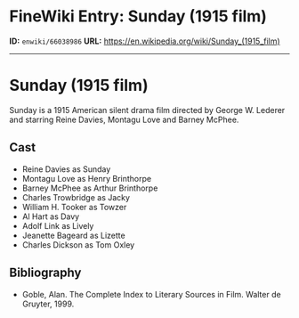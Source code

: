 # FineWiki Entry: Sunday (1915 film)

**ID:** `enwiki/66038986`
**URL:** <https://en.wikipedia.org/wiki/Sunday_(1915_film)>

--- 

# Sunday (1915 film)
Sunday is a 1915 American silent drama film directed by George W. Lederer and starring Reine Davies, Montagu Love and Barney McPhee.

## Cast
- Reine Davies as Sunday
- Montagu Love as Henry Brinthorpe
- Barney McPhee as Arthur Brinthorpe
- Charles Trowbridge as Jacky
- William H. Tooker as Towzer
- Al Hart as Davy
- Adolf Link as Lively
- Jeanette Bageard as Lizette
- Charles Dickson as Tom Oxley


## Bibliography
- Goble, Alan. The Complete Index to Literary Sources in Film. Walter de Gruyter, 1999.

